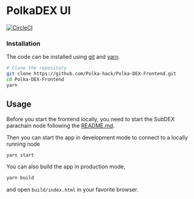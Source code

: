 # PolkaDEX UI

[![CircleCI](https://circleci.com/gh/subdarkdex/subdex-ui.svg?style=shield)](https://circleci.com/gh/subdarkdex/subdex-ui)

### Installation

The code can be installed using [git](https://git-scm.com/) and [yarn](https://yarnpkg.com/).

```bash
# Clone the repository
git clone https://github.com/Polka-hack/Polka-DEX-Frontend.git
cd Polka-DEX-Frontend
yarn
```

## Usage

Before you start the frontend locally, you need to start the SubDEX parachain node following the [README.md](https://github.com/subdarkdex/subdex-xc-network).

Then you can start the app in development mode to connect to a locally running node

```bash
yarn start
```

You can also build the app in production mode,

```bash
yarn build
```
and open `build/index.html` in your favorite browser.

